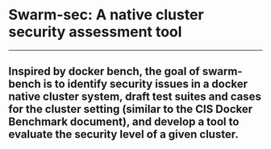 # Swarm-sec: A native cluster security assessment tool

---
Inspired by docker bench, the goal of swarm-bench is to identify security issues in a docker native cluster system, draft test suites and cases for the cluster setting (similar to the CIS Docker Benchmark document), and develop a tool to evaluate the security level of a given cluster.
---
